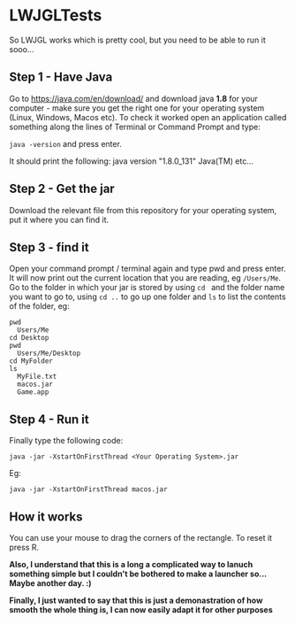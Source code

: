 # LWJGLTests

So LWJGL works which is pretty cool, but you need to be able to run it sooo...

## Step 1 - Have Java
Go to https://java.com/en/download/ and download java __1.8__ for your computer - make sure you get the right one for your operating system (Linux, Windows, Macos etc). To check it worked open an application called something along the lines of Terminal or Command Prompt and type:

`java -version` and press enter.

It should print the following:
  java version "1.8.0_131"
  Java(TM) etc...

## Step 2 - Get the jar
Download the relevant file from this repository for your operating system, put it where you can find it.

## Step 3 - find it
Open your command prompt / terminal again and type pwd and press enter. It will now print out the current location that you are reading, eg `/Users/Me`. Go to the folder in which your jar is stored by using `cd ` and the folder name you want to go to, using `cd ..` to go up one folder and `ls` to list the contents of the folder, eg:

    pwd
      Users/Me
    cd Desktop
    pwd
      Users/Me/Desktop
    cd MyFolder
    ls
      MyFile.txt
      macos.jar
      Game.app

## Step 4 - Run it
Finally type the following code:

    java -jar -XstartOnFirstThread <Your Operating System>.jar
  
Eg:
  
    java -jar -XstartOnFirstThread macos.jar
    
## How it works
You can use your mouse to drag the corners of the rectangle.
To reset it press R.


**Also, I understand that this is a long a complicated way to lanuch something simple but I couldn't be bothered to make a launcher so... Maybe another day. :)**

**Finally, I just wanted to say that this is just a demonastration of how smooth the whole thing is, I can now easily adapt it for other purposes**
